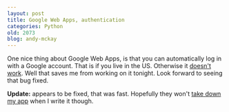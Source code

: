 ```yaml
---
layout: post
title: Google Web Apps, authentication
categories: Python
old: 2073
blog: andy-mckay
---
```

<p>One nice thing about Google Web Apps, is that you can automatically log in with a Google account. That is if you live in the US. Otherwise it <a href="http://code.google.com/p/googleappengine/issues/detail?id=2">doesn't work</a>.  Well that saves me from working on it tonight. Look forward to seeing that bug fixed.</p>
<p><b>Update:</b> appears to be fixed, that was fast.  Hopefully they won't <a href="http://www.techcrunch.com/2008/04/08/google-to-close-huddlechat/">take down my app</a> when I write it though.</p>